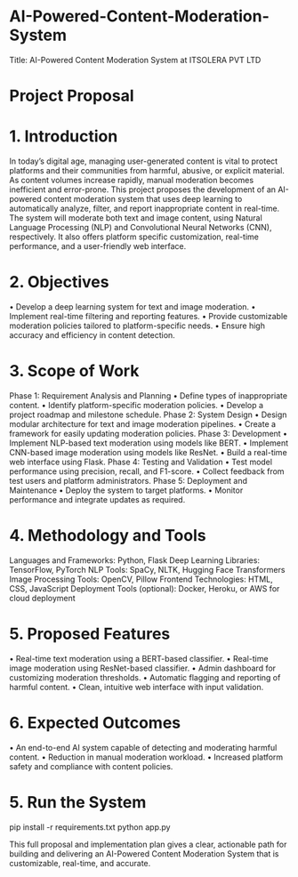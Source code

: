 # AI-Powered-Content-Moderation-System

 
Title: AI-Powered Content Moderation System at ITSOLERA PVT LTD 
# Project Proposal 
# 1. Introduction 
In today’s digital age, managing user-generated content is vital to protect platforms and 
their communities from harmful, abusive, or explicit material. As content volumes increase 
rapidly, manual moderation becomes inefficient and error-prone. This project proposes 
the development of an AI-powered content moderation system that uses deep learning to 
automatically analyze, filter, and report inappropriate content in real-time. 
The system will moderate both text and image content, using Natural Language Processing 
(NLP) and Convolutional Neural Networks (CNN), respectively. It also offers platform
specific customization, real-time performance, and a user-friendly web interface. 
# 2. Objectives 
• Develop a deep learning system for text and image moderation. 
• Implement real-time filtering and reporting features. 
• Provide customizable moderation policies tailored to platform-specific needs. 
• Ensure high accuracy and efficiency in content detection. 
# 3. Scope of Work 
Phase 1: Requirement Analysis and Planning 
• Define types of inappropriate content. 
• Identify platform-specific moderation policies. 
• Develop a project roadmap and milestone schedule. 
Phase 2: System Design 
• Design modular architecture for text and image moderation pipelines. 
• Create a framework for easily updating moderation policies. 
Phase 3: Development 
• Implement NLP-based text moderation using models like BERT. 
• Implement CNN-based image moderation using models like ResNet. 
• Build a real-time web interface using Flask. 
Phase 4: Testing and Validation 
• Test model performance using precision, recall, and F1-score. 
• Collect feedback from test users and platform administrators. 
Phase 5: Deployment and Maintenance 
• Deploy the system to target platforms. 
• Monitor performance and integrate updates as required. 
# 4. Methodology and Tools 
Languages and Frameworks: Python, Flask 
Deep Learning Libraries: TensorFlow, PyTorch 
NLP Tools: SpaCy, NLTK, Hugging Face Transformers 
Image Processing Tools: OpenCV, Pillow 
Frontend Technologies: HTML, CSS, JavaScript 
Deployment Tools (optional): Docker, Heroku, or AWS for cloud deployment 
# 5. Proposed Features 
• Real-time text moderation using a BERT-based classifier. 
• Real-time image moderation using ResNet-based classifier. 
• Admin dashboard for customizing moderation thresholds. 
• Automatic flagging and reporting of harmful content. 
• Clean, intuitive web interface with input validation. 
# 6. Expected Outcomes 
• An end-to-end AI system capable of detecting and moderating harmful content. 
• Reduction in manual moderation workload. 
• Increased platform safety and compliance with content policies. 

# 5. Run the System 
pip install -r requirements.txt 
python app.py 

This full proposal and implementation plan gives a clear, actionable path for building and 
delivering an AI-Powered Content Moderation System that is customizable, real-time, and 
accurate. 
